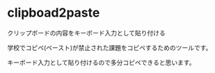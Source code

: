 ﻿# clipboad2paste
クリップボードの内容をキーボード入力として貼り付ける

学校でコピペ(ペースト)が禁止された課題をコピペするためのツールです。

キーボード入力として貼り付けるので多分コピペできると思います。
